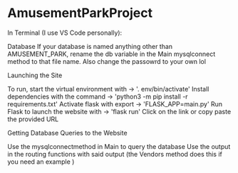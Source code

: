 # AmusementParkProject
In Terminal (I use VS Code personally): 

Database
If your database is named anything other than AMUSEMENT_PARK,
rename the db variable in the Main mysqlconnect method  to that file name.
Also change the passowrd to your own lol

Launching the Site

To run, start the virtual environment with -> '. env/bin/activate' 
Install dependencies with the command -> 'python3 -m pip install -r requirements.txt'
Activate flask with export -> 'FLASK_APP=main.py'
Run Flask to launch the website with -> 'flask run' 
Click on the link or copy paste the provided URL 

Getting Database Queries to the Website

Use the mysqlconnectmethod in Main to query the database
Use the output in the routing functions with said output 
(the Vendors method does this if you need an example )


